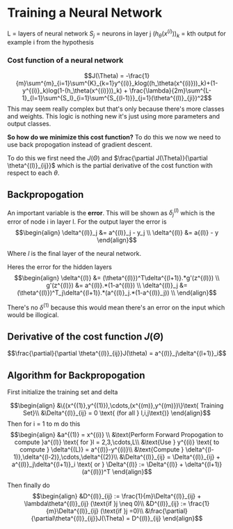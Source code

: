 # Training a Neural Network
L = layers of neural network
$S_j$ = neurons in layer j
$(h_\theta(x^{(i)}))_k$ = kth output for example i from the hypothesis

### Cost function of a neural network
$$J(\Theta) = -\frac{1}{m}\sum^{m}_{i=1}\sum^{K}_{k=1}y^{(i)}_klog((h_\theta(x^{(i)}))_k)+(1-y^{(i)}_k)log(1-(h_\theta(x^{(i)}))_k) + \frac{\lambda}{2m}\sum^{L-1}_{l=1}\sum^{S_l}_{i=1}\sum^{S_{(l-1)}}_{j=1}(\theta^{(l)}_{ji})^2$$
This may seem really complex but that's only because there's more classes and weights. This logic is nothing new it's just using more parameters and output classes.

**So how do we minimize this cost function?**
To do this we now we need to use back propogation instead of gradient descent.

To do this we first need the $J(\Theta)$ and $\frac{\partial J(\Theta)}{\partial \theta^{(l)}_{ij}}$ which is the partial derivative of the cost function with respect to each $\theta$.

## Backpropogation
An important variable is the **error**. This will be shown as $\delta ^{(l)}_j$ which is the error of node i in layer l. For the output layer the error is
$$\begin{align}
\delta^{(l)}_j &= a^{(l)}_j - y_j \\
\delta^{(l)} &= a{(l)} - y
\end{align}$$

Where $l$ is the final layer of the neural network.

Heres the error for the hidden layers
$$\begin{align}
\delta^{(l)} &= (\theta^{(l)})^T\delta^{(l+1)}.*g'(z^{(l)}) \\
g'(z^{(l)}) &= a^{(l)}.*(1-a^{(l)}) \\
\delta^{(l)}_j &= (\theta^{(l)})^T_j\delta^{(l+1)}.*(a^{(l)}_j.*(1-a^{(l)}_j)) \\
\end{align}$$

There's no $\delta^{(1)}$ because this would mean there's an error on the input which would be illogical.

## Derivative of the cost function $J(\Theta)$
$$\frac{\partial}{\partial \theta^{(l)}_{ij}}J(\theta) = a^{(l)}_j\delta^{(l+1)}_i$$
## Algorithm for Backpropogation
First initialize the training set and delta

$$\begin{align}
&\{(x^{(1)},y^{(1)}),\cdots,(x^{(m)},y^{(m)})\}\text{ Training Set}\\
&\Delta^{(l)}_{ij} = 0 \text{ (for all } l,i,j\text{)}
\end{align}$$
Then for i = 1 to m do this
$$\begin{align}
&a^{(1)} = x^{(i)} \\
&\text{Perform Forward Propogation to compute }a^{(l)} \text{ for }l = 2,3,\cdots,L\\
&\text{Use } y^{(i)} \text{ to compute } \delta^{(L)} = a^{(l)}-y^{(i)}\\
&\text{Compute } \delta^{(l-1)},\delta^{(l-2)},\cdots,\delta^{(2)}\\
&\Delta^{(l)}_{ij} = \Delta^{(l)}_{ij} + a^{(l)}_j\delta^{(l+1)}_i \text{ or } \Delta^{(l)} := \Delta^{(l)} + \delta^{(l+1)}(a^{(l)})^T
\end{align}$$

Then finally do
$$\begin{align}
&D^{(l)}_{ij} := \frac{1}{m}\Delta^{(l)}_{ij} + \lambda\theta^{(l)}_{ij} (\text{if }j \neq 0)\\
&D^{(l)}_{ij} := \frac{1}{m}\Delta^{(l)}_{ij} (\text{if }j =0)\\
&\frac{\partial}{\partial\theta^{(l)}_{ij}}J(\Theta) = D^{(l)}_{ij}
\end{align}$$

